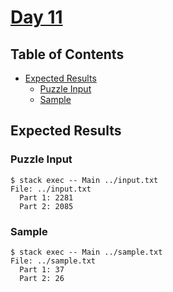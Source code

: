 # [Day 11](https://adventofcode.com/2020/day/11)

## Table of Contents

- [Expected Results](#expected-results)
  - [Puzzle Input](#puzzle-input)
  - [Sample](#sample)

## Expected Results

### Puzzle Input

```console
$ stack exec -- Main ../input.txt
File: ../input.txt
  Part 1: 2281
  Part 2: 2085
```

### Sample

```console
$ stack exec -- Main ../sample.txt
File: ../sample.txt
  Part 1: 37
  Part 2: 26
```
